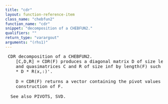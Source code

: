 ```yaml
---
title: "cdr"
layout: function-reference-item
class_name: "chebfun2"
function_name: "cdr"
snippet: "decomposition of a CHEBFUN2."
qualifiers: ""
return_type: "varargout"
arguments: "(rhs1)"
---
```


<pre class="help-text"> CDR decomposition of a CHEBFUN2.
    [C,D,R] = CDR(F) produces a diagonal matrix D of size length(F) by length(F)
    and quasimatrices C and R of size inf by length(F) such that f(x,y) = C(y,:)
    * D * R(x,:)'.
 
    D = CDR(F) returns a vector containing the pivot values used in the
    construction of F.
 
  See also PIVOTS, SVD. 
</pre>